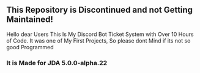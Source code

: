 ## This Repository is Discontinued and not Getting Maintained! ##

Hello dear Users This Is My Discord Bot Ticket System with Over 10 Hours of Code. It was one of My First Projects, So please dont Mind if its not so good Programmed

### It is Made for JDA 5.0.0-alpha.22 ##
